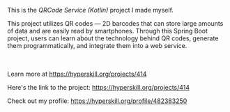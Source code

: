 This is the *QRCode Service (Kotlin)* project I made myself.


<p>This project utilizes QR codes — 2D barcodes that can store large amounts of data and are easily read by smartphones. Through this Spring Boot project, users can learn about the technology behind QR codes, generate them programmatically, and integrate them into a web service.</p><br/><br/>Learn more at <a href="https://hyperskill.org/projects/414?utm_source=ide&utm_medium=ide&utm_campaign=ide&utm_content=project-card">https://hyperskill.org/projects/414</a>

Here's the link to the project: https://hyperskill.org/projects/414

Check out my profile: https://hyperskill.org/profile/482383250